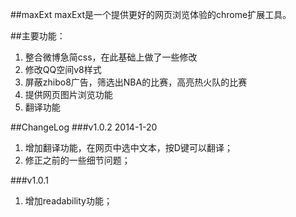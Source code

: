 ##maxExt
maxExt是一个提供更好的网页浏览体验的chrome扩展工具。

##主要功能：
1. 整合微博急简css，在此基础上做了一些修改
2. 修改QQ空间v8样式
3. 屏蔽zhibo8广告，筛选出NBA的比赛，高亮热火队的比赛
4. 提供网页图片浏览功能
5. 翻译功能

##ChangeLog
###v1.0.2 2014-1-20
1. 增加翻译功能，在网页中选中文本，按D键可以翻译；
2. 修正之前的一些细节问题；

###v1.0.1
1. 增加readability功能；
